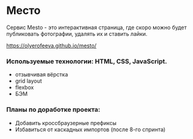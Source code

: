 # Место

Сервис Mesto - это интерактивная страница, где скоро можно будет публиковать фотографии, удалять их и ставить лайки.

https://olyerofeeva.github.io/mesto/

### Используемые технологии: HTML, CSS, JavaScript.
* отзывчивая вёрстка
* grid layout
* flexbox
* БЭМ

### Планы по доработке проекта:

* Добавить кроссбраузерные префиксы
* Избавиться от каскадных импортов (после 8-го спринта)
